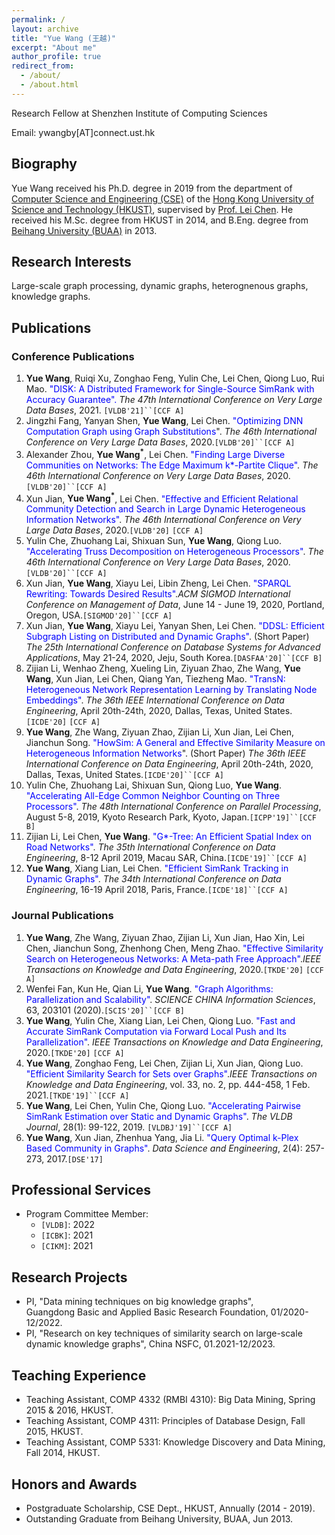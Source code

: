 ```yaml
---
permalink: /
layout: archive
title: "Yue Wang (王越)"
excerpt: "About me"
author_profile: true
redirect_from: 
  - /about/
  - /about.html
---
```

Research Fellow at Shenzhen Institute of Computing Sciences

Email: ywangby[AT]connect.ust.hk

## Biography
Yue Wang received his Ph.D. degree in 2019
from the department of [Computer Science and Engineering (CSE)](https://www.cse.ust.hk/)
of the [Hong Kong University of Science and Technology (HKUST)](https://www.ust.hk/),
supervised by [Prof. Lei Chen](http://www.cse.ust.hk/~leichen/).
He received his M.Sc. degree from HKUST in 2014,
and B.Eng. degree from [Beihang University (BUAA)](http://ev.buaa.edu.cn/)  in 2013.


## Research Interests
Large-scale graph processing, dynamic graphs, heterognenous graphs, knowledge graphs.

## Publications
### Conference Publications
1. **Yue Wang**, Ruiqi Xu, Zonghao Feng, Yulin Che, Lei Chen, Qiong Luo, Rui Mao. <font color="blue">"DISK: A Distributed Framework for Single-Source SimRank with Accuracy Guarantee".</font> _The 47th International Conference on Very Large Data Bases_, 2021. `[VLDB'21]``[CCF A]`
3. Jingzhi Fang, Yanyan Shen, **Yue Wang**, Lei Chen. <font color="blue"> "Optimizing DNN Computation Graph using Graph Substitutions</font>". _The 46th International Conference on Very Large Data Bases_, 2020.`[VLDB'20]``[CCF A]`
1. Alexander Zhou, **Yue Wang<sup>*</sup>**, Lei Chen.  <font color="blue"> "Finding Large Diverse Communities on Networks: The Edge Maximum k*-Partite Clique"</font>. _The 46th International Conference on Very Large Data Bases_, 2020.`[VLDB'20]``[CCF A]`
1. Xun Jian, **Yue Wang<sup>*</sup>**, Lei Chen. <font color="blue"> "Effective and Efficient Relational Community Detection and Search in Large Dynamic Heterogeneous Information Networks"</font>. _The 46th International Conference on Very Large Data Bases_, 2020.`[VLDB'20]` `[CCF A]`
1. Yulin Che, Zhuohang Lai, Shixuan Sun, **Yue Wang**, Qiong Luo.  <font color="blue"> "Accelerating Truss Decomposition on Heterogeneous Processors"</font>. 
_The 46th International Conference on Very Large Data Bases_, 2020.`[VLDB'20]``[CCF A]`
1. Xun Jian, **Yue Wang**, Xiayu Lei, Libin Zheng, Lei Chen. <font color="blue"> "SPARQL Rewriting: Towards Desired Results"</font>._ACM SIGMOD International Conference on Management of Data_, June 14 - June 19, 2020, Portland, Oregon, USA.`[SIGMOD'20]``[CCF A]`
1. Xun Jian, **Yue Wang**, Xiayu Lei, Yanyan Shen, Lei Chen. <font color="blue"> "DDSL: Efficient Subgraph Listing on Distributed and Dynamic Graphs"</font>. (Short Paper) _The 25th International Conference on Database Systems for Advanced Applications_, May 21-24, 2020, Jeju, South Korea.`[DASFAA'20]``[CCF B]`
1. Zijian Li, Wenhao Zheng, Xueling Lin, Ziyuan Zhao, Zhe Wang, **Yue Wang**, Xun Jian, Lei Chen, Qiang Yan, Tiezheng Mao. <font color="blue">"TransN: Heterogeneous Network Representation Learning by Translating Node Embeddings"</font>. _The 36th IEEE International Conference on Data Engineering_, April 20th-24th, 2020, Dallas, Texas, United States.`[ICDE'20]` `[CCF A]`
3. **Yue Wang**, Zhe Wang, Ziyuan Zhao, Zijian Li,  Xun Jian,  Lei Chen,  Jianchun Song. <font color="blue">"HowSim: A General and Effective Similarity Measure on Heterogeneous Information Networks</font>". (Short Paper) _The 36th IEEE International Conference on Data Engineering_, April 20th-24th, 2020, Dallas, Texas, United States.`[ICDE'20]``[CCF A]`
4.  Yulin Che, Zhuohang Lai, Shixuan Sun, Qiong Luo, **Yue Wang**.  <font color="blue">"Accelerating All-Edge Common Neighbor Counting on Three Processors"</font>. _The 48th International Conference on Parallel Processing_, August 5-8, 2019, Kyoto Research Park, Kyoto, Japan.`[ICPP'19]``[CCF B]`
5.  Zijian Li, Lei Chen, **Yue Wang**. <font color="blue">"G*-Tree: An Efficient Spatial Index on Road Networks"</font>. _The 35th International Conference on Data Engineering_, 8-12 April 2019, Macau SAR, China.`[ICDE'19]``[CCF A]`
6.  **Yue Wang**, Xiang Lian, Lei Chen. <font color="blue">"Efficient SimRank Tracking in Dynamic Graphs"</font>. _The 34th International Conference on Data Engineering_, 16-19  April 2018, Paris, France.`[ICDE'18]``[CCF A]`

### Journal Publications
1. **Yue Wang**, Zhe Wang, Ziyuan Zhao, Zijian Li, Xun Jian, Hao Xin, Lei Chen, Jianchun Song, Zhenhong Chen, Meng Zhao. <font color="blue">"Effective Similarity Search on Heterogeneous Networks: A Meta-path Free Approach"</font>._IEEE Transactions on Knowledge and Data Engineering_, 2020.`[TKDE'20]` `[CCF A]`
1. Wenfei Fan, Kun He, Qian Li, **Yue Wang**. <font color="blue">"Graph Algorithms: Parallelization and Scalability"</font>. _SCIENCE CHINA Information Sciences_, 63, 203101 (2020).`[SCIS'20]``[CCF B]`
1. **Yue Wang**, Yulin Che, Xiang Lian, Lei Chen, Qiong Luo. <font color="blue">"Fast and Accurate SimRank Computation via Forward Local Push and Its Parallelization"</font>. _IEEE Transactions on Knowledge and Data Engineering_, 2020.`[TKDE'20]` `[CCF A]`
1. **Yue Wang**, Zonghao Feng, Lei Chen, Zijian Li, Xun Jian, Qiong Luo. <font color="blue">"Efficient Similarity Search for Sets over Graphs"</font>._IEEE Transactions on Knowledge and Data Engineering_, vol. 33, no. 2, pp. 444-458, 1 Feb. 2021.`[TKDE'19]``[CCF A]`
1.  **Yue Wang**, Lei Chen, Yulin Che, Qiong Luo. <font color="blue">"Accelerating Pairwise SimRank Estimation over Static and Dynamic Graphs"</font>. _The VLDB Journal_, 28(1): 99-122, 2019. `[VLDBJ'19]``[CCF A]`
1.  **Yue Wang**, Xun Jian, Zhenhua Yang, Jia Li. <font color="blue">"Query Optimal k-Plex Based Community in Graphs"</font>. _Data Science and Engineering_, 2(4): 257-273, 2017.`[DSE'17]`


## Professional Services
- Program Committee Member:
    - `[VLDB]`: 2022
    - `[ICBK]`: 2021
    - `[CIKM]`: 2021

## Research Projects
- PI, "Data mining techniques on big knowledge graphs", Guangdong Basic and Applied Basic Research Foundation, 01/2020-12/2022.
- PI, "Research on key techniques of similarity search on large-scale dynamic knowledge graphs", China NSFC, 01.2021-12/2023.

## Teaching Experience
- Teaching Assistant, COMP 4332 (RMBI 4310): Big Data Mining, Spring 2015 & 2016, HKUST.
- Teaching Assistant, COMP 4311: Principles of Database Design, Fall 2015, HKUST.
- Teaching Assistant, COMP 5331: Knowledge Discovery and Data Mining, Fall 2014, HKUST.


## Honors and Awards
- Postgraduate Scholarship, CSE Dept., HKUST, Annually (2014 - 2019).
- Outstanding Graduate from Beihang University, BUAA, Jun 2013.
